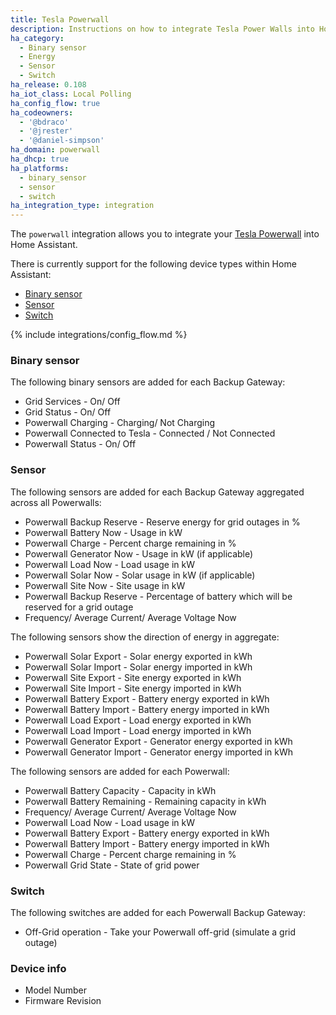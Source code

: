 ```yaml
---
title: Tesla Powerwall
description: Instructions on how to integrate Tesla Power Walls into Home Assistant.
ha_category:
  - Binary sensor
  - Energy
  - Sensor
  - Switch
ha_release: 0.108
ha_iot_class: Local Polling
ha_config_flow: true
ha_codeowners:
  - '@bdraco'
  - '@jrester'
  - '@daniel-simpson'
ha_domain: powerwall
ha_dhcp: true
ha_platforms:
  - binary_sensor
  - sensor
  - switch
ha_integration_type: integration
---
```


The `powerwall` integration allows you to integrate your [Tesla Powerwall](https://www.tesla.com/powerwall) into Home Assistant.

There is currently support for the following device types within Home Assistant:

- [Binary sensor](#binary-sensor)
- [Sensor](#sensor)
- [Switch](#switch)

{% include integrations/config_flow.md %}

### Binary sensor

The following binary sensors are added for each Backup Gateway:

- Grid Services - On/ Off
- Grid Status - On/ Off
- Powerwall Charging - Charging/ Not Charging
- Powerwall Connected to Tesla - Connected / Not Connected
- Powerwall Status - On/ Off

### Sensor

The following sensors are added for each Backup Gateway aggregated across all Powerwalls:

- Powerwall Backup Reserve - Reserve energy for grid outages in %
- Powerwall Battery Now - Usage in kW
- Powerwall Charge - Percent charge remaining in %
- Powerwall Generator Now - Usage in kW (if applicable)
- Powerwall Load Now - Load usage in kW
- Powerwall Solar Now - Solar usage in kW (if applicable)
- Powerwall Site Now - Site usage in kW
- Powerwall Backup Reserve - Percentage of battery which will be reserved for a grid outage
- Frequency/ Average Current/ Average Voltage Now

The following sensors show the direction of energy in aggregate:

- Powerwall Solar Export - Solar energy exported in kWh
- Powerwall Solar Import - Solar energy imported in kWh
- Powerwall Site Export - Site energy exported in kWh
- Powerwall Site Import - Site energy imported in kWh
- Powerwall Battery Export - Battery energy exported in kWh
- Powerwall Battery Import - Battery energy imported in kWh
- Powerwall Load Export - Load energy exported in kWh
- Powerwall Load Import - Load energy imported in kWh
- Powerwall Generator Export - Generator energy exported in kWh
- Powerwall Generator Import - Generator energy imported in kWh

The following sensors are added for each Powerwall:
- Powerwall Battery Capacity - Capacity in kWh
- Powerwall Battery Remaining - Remaining capacity in kWh
- Frequency/ Average Current/ Average Voltage Now
- Powerwall Load Now - Load usage in kW
- Powerwall Battery Export - Battery energy exported in kWh
- Powerwall Battery Import - Battery energy imported in kWh
- Powerwall Charge - Percent charge remaining in %
- Powerwall Grid State - State of grid power


### Switch

The following switches are added for each Powerwall Backup Gateway:

- Off-Grid operation - Take your Powerwall off-grid (simulate a grid outage)

### Device info

- Model Number
- Firmware Revision
